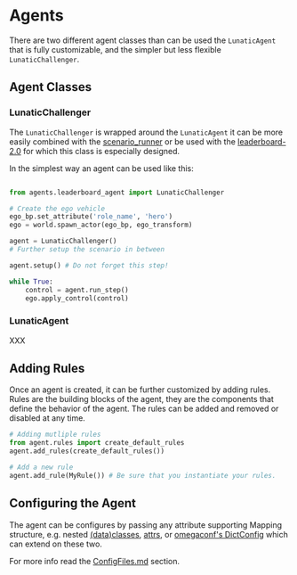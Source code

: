 # Agents

There are two different agent classes than can be used the `LunaticAgent` that is fully customizable,
and the simpler but less flexible `LunaticChallenger`.

## Agent Classes

### LunaticChallenger

The `LunaticChallenger` is wrapped around the `LunaticAgent` it can be more easily combined with the [scenario_runner](https://github.com/carla-simulator/scenario_runner) or be used with the [leaderboard-2.0](https://leaderboard.carla.org/get_started/) for which this class is especially designed.

In the simplest way an agent can be used like this:

```python

from agents.leaderboard_agent import LunaticChallenger

# Create the ego vehicle
ego_bp.set_attribute('role_name', 'hero')
ego = world.spawn_actor(ego_bp, ego_transform)

agent = LunaticChallenger()
# Further setup the scenario in between

agent.setup() # Do not forget this step!

while True:
    control = agent.run_step()
    ego.apply_control(control)
```

### LunaticAgent

XXX

## Adding Rules

Once an agent is created, it can be further customized by adding rules. Rules are the building blocks of the agent, they are the components that define the behavior of the agent. The rules can be added and removed or disabled at any time.

```python
# Adding mutliple rules
from agent.rules import create_default_rules
agent.add_rules(create_default_rules())

# Add a new rule
agent.add_rule(MyRule()) # Be sure that you instantiate your rules.
```

## Configuring the Agent

The agent can be configures by passing any attribute supporting Mapping structure, e.g. nested [(data)classes](https://docs.python.org/3/library/dataclasses.html), [attrs](https://www.attrs.org/en/stable/index.html), or [omegaconf's DictConfig](https://omegaconf.readthedocs.io/en/2.3_branch/) which can extend on these two.

For more info read the [ConfigFiles.md](conf/ConfigFiles.md) section.
